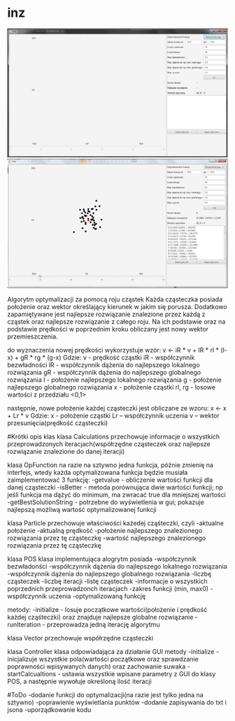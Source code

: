 # inz
![alt text](https://github.com/krysztok/inz/blob/main/screen-gui1.png)
![alt text](https://github.com/krysztok/inz/blob/main/screen-gui2.png)

Algorytm optymalizacji za pomocą roju cząstek
Każda cząsteczka posiada położenie oraz wektor określający kierunek w jakim się porusza. Dodatkowo zapamiętywane jest najlepsze rozwiązanie znalezione przez każdą z cząstek oraz najlepsze rozwiązanie z całego roju. Na ich podstawie oraz na podstawie prędkości w poprzednim kroku obliczany jest nowy wektor przemieszczenia. 

do wyznaczenia nowej prędkości wykorzystuje wzór:
v <- iR * v + lR * rl * (l-x) + gR * rg * (g-x)
Gdzie:
	v - prędkość cząstki
	iR - współczynnik bezwładności
	lR - współczynnik dążenia do najlepszego lokalnego rozwiązania
	gR - współczynnik dążenia do najlepszego globalnego rozwiązania
	l - położenie najlepszego lokalnego rozwiązania
	g - położenie najlepszego globalnego rozwiązania
	x - położenie cząstki
	rl, rg - losowe wartości z przedziału <0,1>

następnie, nowe położenie każdej cząsteczki jest obliczane ze wzoru:
x <- x + Lr * v
Gdzie:
	x - położenie cząstki 
	Lr – współczynnik uczenia
	v – wektor przesunięcia(prędkość cząsteczki)


#Krótki opis klas
klasa Calculations
przechowuje informacje o wszystkich przeprowadzonych iteracjach(współrzędne cząsteczek oraz najlepsze rozwiązanie znalezione do danej iteracji)

klasa OpFunction
na razie na sztywno jedna funkcja, późnie zmienię na interfejs, wtedy każda optymalizowana funkcja będzie musiała zaimplementować 3 funkcję:
-getvalue - obliczenie wartości funkcji dla danej cząsteczki
-isBetter - metoda porównująca dwie wartości funkcji; np jeśli funkcja ma dążyć do minimum, ma zwracać true dla mniejszej wartości
-getBestSolutionString - potrzebne do wyświetlenia w gui; pokazuje najlepszą możliwą wartość optymalizowanej funkcji

klasa Particle
przechowuje właściwości każedej cząśteczki, czyli
-aktualne położenie
-aktualną prędkość
-położenie najlepszego znalezionego rozwiązania przez tę cząsteczkę
-wartość najlepszego znalezionego rozwiązania przez tę cząsteczkę

klasa POS
klasa implementująca alogrytm 
posiada
-współczynnik bezwładonści
-współczynnik dążenia do najlepszego lokalnego rozwiązania
-współczynnik dążenia do najlepszego globalnego rozwiązania
-liczbę cząsteczek
-liczbę iteracji
-listę cząsteczek
-informacje o wszystkich poprzednich przeprowadzonch iteracjach
-zakres funkcji (min, max0)
-współczynnik uczenia
-optymalizowaną funkcję

metody:
-initialize - losuje początkowe wartości(położenie i prędkość każdej cząśteczki) oraz znajduje najlepsze globalne rozwiązanie
-runIteration - przeprowadza jedną iterację algorytmu

klasa Vector
przechowuje współrzędne cząsteczki

klasa Controller
klasa odpowiadająca za działanie GUI
metody
-initialize - inicjalizuje wszystkie pola(wartości początkowe oraz sprawdzanie poprawności wpisywanych danych) oraz zachowanie suwaka
-startCalcualtions - ustawia wszystkie wpisane parametry z GUI do klasy POS, a następnie wywołuje określoną ilość iteracji

#ToDo
-dodanie funkcji do optymalizacji(na razie jest tylko jedna na sztywno)
-poprawienie wyświetlania punktów
-dodanie zapisywania do txt i jsona
-uporządkowanie kodu